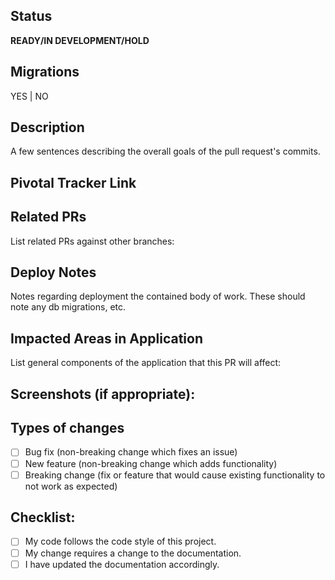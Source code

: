 ## Status
**READY/IN DEVELOPMENT/HOLD**

## Migrations
YES | NO

## Description
A few sentences describing the overall goals of the pull request's commits.

## Pivotal Tracker Link


## Related PRs
List related PRs against other branches:

## Deploy Notes
Notes regarding deployment the contained body of work.  These should note any
db migrations, etc.

## Impacted Areas in Application
List general components of the application that this PR will affect:

## Screenshots (if appropriate):

## Types of changes
- [ ] Bug fix (non-breaking change which fixes an issue)
- [ ] New feature (non-breaking change which adds functionality)
- [ ] Breaking change (fix or feature that would cause existing functionality to not work as expected)

## Checklist:
- [ ] My code follows the code style of this project.
- [ ] My change requires a change to the documentation.
- [ ] I have updated the documentation accordingly.
